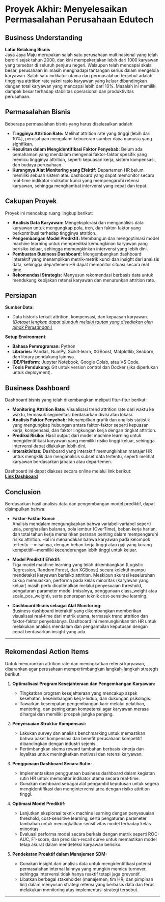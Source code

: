# Proyek Akhir: Menyelesaikan Permasalahan Perusahaan Edutech

## Business Understanding

**Latar Belakang Bisnis**  
Jaya Jaya Maju merupakan salah satu perusahaan multinasional yang telah berdiri sejak tahun 2000, dan kini mempekerjakan lebih dari 1000 karyawan yang tersebar di seluruh penjuru negeri. Walaupun telah mencapai skala besar, perusahaan ini masih menghadapi tantangan serius dalam mengelola karyawan. Salah satu indikator utama dari permasalahan tersebut adalah tingginya attrition rate yakni rasio karyawan yang keluar dibandingkan dengan total karyawan yang mencapai lebih dari 10%. Masalah ini memiliki dampak besar terhadap stabilitas operasional dan produktivitas perusahaan.

## Permasalahan Bisnis

Beberapa permasalahan bisnis yang harus diselesaikan adalah:
- **Tingginya Attrition Rate:** Melihat attrition rate yang tinggi (lebih dari 10%), perusahaan mengalami kebocoran sumber daya manusia yang signifikan.
- **Kesulitan dalam Mengidentifikasi Faktor Penyebab:** Belum ada pemahaman yang mendalam mengenai faktor-faktor spesifik yang memicu tingginya attrition, seperti kepuasan kerja, sistem kompensasi, dan budaya perusahaan.
- **Kurangnya Alat Monitoring yang Efektif:** Departemen HR belum memiliki sebuah sistem atau dashboard yang dapat memonitor secara real-time indikator-indikator kunci yang mempengaruhi retensi karyawan, sehingga menghambat intervensi yang cepat dan tepat.

## Cakupan Proyek

Proyek ini mencakup ruang lingkup berikut:
- **Analisis Data Karyawan:** Mengeksplorasi dan menganalisis data karyawan untuk mengungkap pola, tren, dan faktor-faktor yang berkontribusi terhadap tingginya attrition.
- **Pengembangan Model Prediktif:** Membangun dan mengoptimasi model machine learning untuk memprediksi kemungkinan karyawan yang berisiko keluar, sehingga memungkinkan intervensi yang lebih dini.
- **Pembuatan Business Dashboard:** Mengembangkan dashboard interaktif yang menampilkan metrik-metrik kunci dan insight dari analisis data, sehingga departemen HR dapat memonitor situasi secara real time.
- **Rekomendasi Strategis:** Menyusun rekomendasi berbasis data untuk mendukung kebijakan retensi karyawan dan menurunkan attrition rate.

## Persiapan

**Sumber Data:**
- Data historis terkait attrition, kompensasi, dan kepuasan karyawan.  
[*(Dataset lengkap dapat diunduh melalui tautan yang disediakan oleh pihak Perusahaan.)*](https://github.com/dicodingacademy/dicoding_dataset/tree/main/employee)

**Setup Environment:**  
- **Bahasa Pemrograman:** Python
- **Libraries:** Pandas, NumPy, Scikit-learn, XGBoost, Matplotlib, Seaborn, dan library pendukung lainnya.  
- **IDE/Platform:** Jupyter Notebook, Google Colab, atau VS Code.  
- **Tools Pendukung:** Git untuk version control dan Docker (jika diperlukan untuk deployment).

## Business Dashboard

Dashboard bisnis yang telah dikembangkan meliputi fitur-fitur berikut:
- **Monitoring Attrition Rate:** Visualisasi trend attrition rate dari waktu ke waktu, termasuk segmentasi berdasarkan divisi atau lokasi.
- **Analisis Faktor Penyebab:** Menampilkan grafik dan analisis statistik yang mengungkap hubungan antara faktor-faktor seperti kepuasan kerja, kompensasi, dan faktor lingkungan kerja dengan tingkat attrition.
- **Prediksi Risiko:** Hasil output dari model machine learning untuk mengidentifikasi karyawan yang memiliki risiko tinggi keluar, sehingga intervensi dapat dilakukan lebih dini.
- **Interaktivitas:** Dashboard yang interaktif memungkinkan manajer HR untuk mengklik dan menganalisis subset data tertentu, seperti melihat karyawan berdasarkan jabatan atau departemen.

Dashboard ini dapat diakses secara online melalui link berikut:  
[**Link Dashboard**](https://lookerstudio.google.com/reporting/75f90d63-0782-44e5-b46c-22eded578b1a)

## Conclusion

Berdasarkan hasil analisis data dan pengembangan model prediktif, dapat disimpulkan bahwa:

- **Faktor-Faktor Kunci:**  
  Analisis mendalam mengungkapkan bahwa variabel-variabel seperti usia, penghasilan bulanan, pola lembur (OverTime), beban kerja harian, dan total tahun kerja memainkan peranan penting dalam mempengaruhi risiko attrition. Hal ini menandakan bahwa karyawan pada kelompok tertentu —misalnya, dengan beban kerja tinggi atau gaji yang kurang kompetitif—memiliki kecenderungan lebih tinggi untuk keluar.

- **Model Prediktif Efektif:**  
  Tiga model machine learning yang telah dikembangkan (Logistic Regression, Random Forest, dan XGBoost) secara kolektif mampu mendeteksi karyawan berisiko attrition. Meskipun akurasi keseluruhan cukup memuaskan, performa pada kelas minoritas (karyawan yang keluar) masih perlu dioptimalkan melalui penyesuaian threshold, pengaturan parameter model (misalnya, penggunaan class_weight atau scale_pos_weight), serta penerapan teknik cost-sensitive learning.

- **Dashboard Bisnis sebagai Alat Monitoring:**  
  Business dashboard interaktif yang dikembangkan memberikan visualisasi real-time dari metrik utama, termasuk trend attrition dan faktor-faktor penyebabnya. Dashboard ini memungkinkan tim HR untuk melakukan analisis mendalam dan pengambilan keputusan dengan cepat berdasarkan insight yang ada.

---

## Rekomendasi Action Items

Untuk menurunkan attrition rate dan meningkatkan retensi karyawan, disarankan agar perusahaan mempertimbangkan langkah-langkah strategis berikut:

1. **Optimalisasi Program Kesejahteraan dan Pengembangan Karyawan:**  
   - Tingkatkan program kesejahteraan yang mencakup aspek kesehatan, keseimbangan kerja-hidup, dan dukungan psikologis.  
   - Tawarkan kesempatan pengembangan karir melalui pelatihan, mentoring, dan peningkatan kompetensi agar karyawan merasa dihargai dan memiliki prospek jangka panjang.

2. **Penyesuaian Struktur Kompensasi:**  
   - Lakukan survey dan analisis benchmarking untuk memastikan bahwa paket kompensasi dan benefit perusahaan kompetitif dibandingkan dengan industri sejenis.  
   - Pertimbangkan skema reward tambahan berbasis kinerja dan loyalitas untuk meningkatkan motivasi dan retensi karyawan.

3. **Penggunaan Dashboard Secara Rutin:**  
   - Implementasikan penggunaan business dashboard dalam kegiatan rutin HR untuk memonitor indikator utama secara real-time.  
   - Gunakan dashboard sebagai alat pengambil keputusan untuk segera mengidentifikasi dan mengintervensi area dengan risiko attrition tinggi.

4. **Optimasi Model Prediktif:**  
   - Lanjutkan eksplorasi teknik machine learning dengan penyesuaian threshold, cost-sensitive learning, serta pengaturan parameter tambahan untuk meningkatkan sensitivitas model terhadap kelas minoritas.  
   - Evaluasi performa model secara berkala dengan metrik seperti ROC-AUC, F1-score, dan precision-recall curve untuk memastikan model tetap akurat dalam mendeteksi karyawan berisiko.

5. **Pendekatan Proaktif dalam Manajemen SDM:**  
   - Gunakan insight dari analisis data untuk mengidentifikasi potensi permasalahan internal lainnya yang mungkin memicu turnover, sehingga intervensi tidak hanya reaktif tetapi juga preventif.  
   - Libatkan berbagai stakeholder (manajemen, tim HR, dan pimpinan lini) dalam menyusun strategi retensi yang berbasis data dan terus melakukan monitoring atas implementasi strategi tersebut.

---
